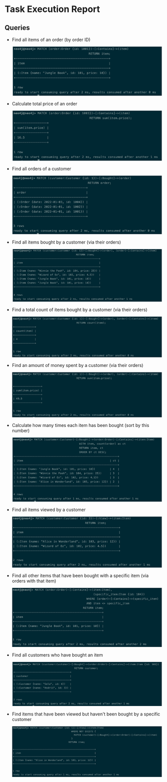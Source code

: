 # Task Execution Report

## Queries

* Find all items of an order (by order ID)

  ![query 1 screenshot](images/query-1.png)

* Calculate total price of an order

  ![query 2 screenshot](images/query-2.png)

* Find all orders of a customer

  ![query 3 screenshot](images/query-3.png)

* Find all items bought by a customer (via their orders)

  ![query 4 screenshot](images/query-4.png)

* Find a total count of items bought by a customer (via their orders)

  ![query 5 screenshot](images/query-5.png)

* Find an amount of money spent by a customer (via their orders)

  ![query 6 screenshot](images/query-6.png)

* Calculate how many times each item has been bought (sort by this number)

  ![query 7 screenshot](images/query-7.png)

* Find all items viewed by a customer

  ![query 8 screenshot](images/query-8.png)

* Find all other items that have been bought with a specific item (via orders with that item)

  ![query 9 screenshot](images/query-9.png)

* Find all customers who have bought an item

  ![query 10 screenshot](images/query-10.png)

* Find items that have been viewed but haven't been bought by a specific customer

  ![query 11 screenshot](images/query-11.png)

